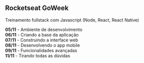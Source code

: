 ## Rocketseat GoWeek

Treinamento fullstack com Javascript (Node, React, React Native)

**05/11** - Ambiente de desenvolvimento<br>
**06/11** - Criando a base da aplicação<br>
**07/11** - Construindo a interface web<br>
**08/11** - Desenvolvendo o app mobile<br>
**09/11** - Funcionalidades avançadas<br>
**11/11** - Tirando todas as dúvidas<br>
